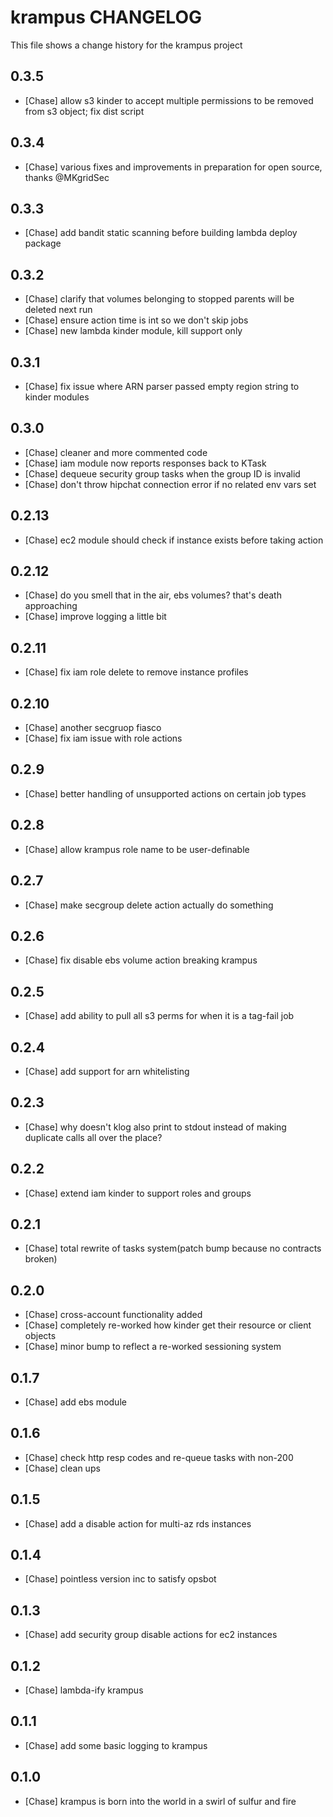 krampus CHANGELOG
==================

This file shows a change history for the krampus project

0.3.5
------
- [Chase] allow s3 kinder to accept multiple permissions to be removed from s3 object; fix dist script

0.3.4
------
- [Chase] various fixes and improvements in preparation for open source, thanks @MKgridSec

0.3.3
------
- [Chase] add bandit static scanning before building lambda deploy package

0.3.2
------
- [Chase] clarify that volumes belonging to stopped parents will be deleted next run
- [Chase] ensure action time is int so we don't skip jobs
- [Chase] new lambda kinder module, kill support only

0.3.1
------
- [Chase] fix issue where ARN parser passed empty region string to kinder modules

0.3.0
------
- [Chase] cleaner and more commented code
- [Chase] iam module now reports responses back to KTask
- [Chase] dequeue security group tasks when the group ID is invalid
- [Chase] don't throw hipchat connection error if no related env vars set

0.2.13
------
- [Chase] ec2 module should check if instance exists before taking action

0.2.12
------
- [Chase] do you smell that in the air, ebs volumes? that's death approaching
- [Chase] improve logging a little bit

0.2.11
------
- [Chase] fix iam role delete to remove instance profiles

0.2.10
------
- [Chase] another secgruop fiasco
- [Chase] fix iam issue with role actions

0.2.9
------
- [Chase] better handling of unsupported actions on certain job types

0.2.8
------
- [Chase] allow krampus role name to be user-definable

0.2.7
------
- [Chase] make secgroup delete action actually do something

0.2.6
------
- [Chase] fix disable ebs volume action breaking krampus

0.2.5
------
- [Chase] add ability to pull all s3 perms for when it is a tag-fail job

0.2.4
------
- [Chase] add support for arn whitelisting

0.2.3
------
- [Chase] why doesn't klog also print to stdout instead of making duplicate calls all over the place?

0.2.2
------
- [Chase] extend iam kinder to support roles and groups

0.2.1
------
- [Chase] total rewrite of tasks system(patch bump because no contracts broken)

0.2.0
------
- [Chase] cross-account functionality added
- [Chase] completely re-worked how kinder get their resource or client objects
- [Chase] minor bump to reflect a re-worked sessioning system

0.1.7
------
- [Chase] add ebs module

0.1.6
------
- [Chase] check http resp codes and re-queue tasks with non-200
- [Chase] clean ups

0.1.5
------
- [Chase] add a disable action for multi-az rds instances

0.1.4
------
- [Chase] pointless version inc to satisfy opsbot

0.1.3
------
- [Chase] add security group disable actions for ec2 instances

0.1.2
------
- [Chase] lambda-ify krampus

0.1.1
------
- [Chase] add some basic logging to krampus

0.1.0
------
- [Chase] krampus is born into the world in a swirl of sulfur and fire
